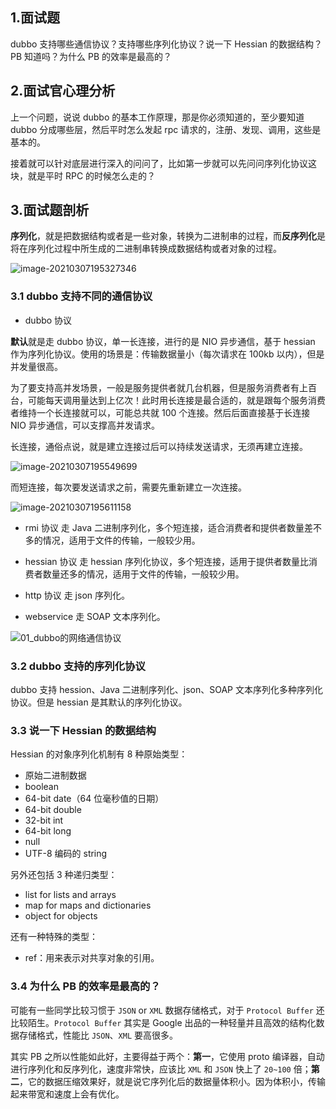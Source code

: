 ## 1.面试题

dubbo 支持哪些通信协议？支持哪些序列化协议？说一下 Hessian 的数据结构？PB 知道吗？为什么 PB 的效率是最高的？

## 2.面试官心理分析

上一个问题，说说 dubbo 的基本工作原理，那是你必须知道的，至少要知道 dubbo 分成哪些层，然后平时怎么发起 rpc 请求的，注册、发现、调用，这些是基本的。

接着就可以针对底层进行深入的问问了，比如第一步就可以先问问序列化协议这块，就是平时 RPC 的时候怎么走的？

## 3.面试题剖析

**序列化**，就是把数据结构或者是一些对象，转换为二进制串的过程，而**反序列化**是将在序列化过程中所生成的二进制串转换成数据结构或者对象的过程。

![image-20210307195327346](https://new-blog-1251602255.cos.ap-shanghai.myqcloud.com/img/image-20210307195327346.png)

### 3.1 dubbo 支持不同的通信协议

- dubbo 协议

**默认**就是走 dubbo 协议，单一长连接，进行的是 NIO 异步通信，基于 hessian 作为序列化协议。使用的场景是：传输数据量小（每次请求在 100kb 以内），但是并发量很高。

为了要支持高并发场景，一般是服务提供者就几台机器，但是服务消费者有上百台，可能每天调用量达到上亿次！此时用长连接是最合适的，就是跟每个服务消费者维持一个长连接就可以，可能总共就 100 个连接。然后后面直接基于长连接 NIO 异步通信，可以支撑高并发请求。

长连接，通俗点说，就是建立连接过后可以持续发送请求，无须再建立连接。

![image-20210307195549699](https://new-blog-1251602255.cos.ap-shanghai.myqcloud.com/img/image-20210307195549699.png)

而短连接，每次要发送请求之前，需要先重新建立一次连接。

![image-20210307195611158](https://new-blog-1251602255.cos.ap-shanghai.myqcloud.com/img/image-20210307195611158.png)

* rmi 协议
  走 Java 二进制序列化，多个短连接，适合消费者和提供者数量差不多的情况，适用于文件的传输，一般较少用。

* hessian 协议
  走 hessian 序列化协议，多个短连接，适用于提供者数量比消费者数量还多的情况，适用于文件的传输，一般较少用。

* http 协议
  走 json 序列化。

* webservice
  走 SOAP 文本序列化。

![01_dubbo的网络通信协议](https://new-blog-1251602255.cos.ap-shanghai.myqcloud.com/img/01_dubbo%E7%9A%84%E7%BD%91%E7%BB%9C%E9%80%9A%E4%BF%A1%E5%8D%8F%E8%AE%AE.png)

### 3.2 dubbo 支持的序列化协议

dubbo 支持 hession、Java 二进制序列化、json、SOAP 文本序列化多种序列化协议。但是 hessian 是其默认的序列化协议。

### 3.3 说一下 Hessian 的数据结构

Hessian 的对象序列化机制有 8 种原始类型：

- 原始二进制数据
- boolean
- 64-bit date（64 位毫秒值的日期）
- 64-bit double
- 32-bit int
- 64-bit long
- null
- UTF-8 编码的 string

另外还包括 3 种递归类型：

- list for lists and arrays
- map for maps and dictionaries
- object for objects

还有一种特殊的类型：

- ref：用来表示对共享对象的引用。

### 3.4 为什么 PB 的效率是最高的？

可能有一些同学比较习惯于 `JSON` or `XML` 数据存储格式，对于 `Protocol Buffer` 还比较陌生。`Protocol Buffer` 其实是 Google 出品的一种轻量并且高效的结构化数据存储格式，性能比 `JSON`、`XML` 要高很多。

其实 PB 之所以性能如此好，主要得益于两个：**第一**，它使用 proto 编译器，自动进行序列化和反序列化，速度非常快，应该比 `XML` 和 `JSON` 快上了 `20~100` 倍；**第二**，它的数据压缩效果好，就是说它序列化后的数据量体积小。因为体积小，传输起来带宽和速度上会有优化。